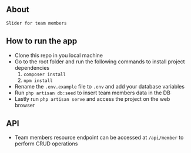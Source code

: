 ## About
    Slider for team members

## How to run the app

- Clone this repo in you local machine
- Go to the root folder and run the following commands to install project dependencies  
    1. `composer install` 
    2. `npm install`
- Rename the `.env.example` file to `.env` and add your database variables
- Run `php artisan db:seed` to insert team members data in the DB
- Lastly run `php artisan serve` and access the project on the web browser

## API
- Team members resource endpoint can be accessed at `/api/member` to perform CRUD operations
